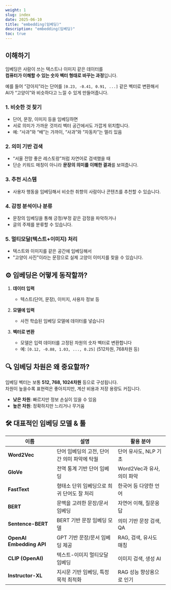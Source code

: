 ```yaml
---
weight: 1
slug: index
date: 2025-06-10
title: "embedding(임베딩)"
description: "embedding(임베딩)"
toc: true
---
```


## 이해하기

임베딩은 사람이 쓰는 텍스트나 이미지 같은 데이터를  
**컴퓨터가 이해할 수 있는 숫자 벡터 형태로 바꾸는 과정**입니다.

예를 들어 “강아지”라는 단어를  `[0.23, -0.41, 0.91, ...]` 같은 벡터로 변환해서  
AI가 “고양이”와 비슷하다고 느낄 수 있게 만들어줍니다.

### 1. 비슷한 것 찾기
- 단어, 문장, 이미지 등을 임베딩하면
- 서로 의미가 가까운 것끼리 벡터 공간에서도 가깝게 위치합니다.
- 예: “사과”와 “배”는 가까이, “사과”와 “자동차”는 멀리 있음

### 2. 의미 기반 검색
- “서울 전망 좋은 레스토랑”처럼 자연어로 검색했을 때
- 단순 키워드 매칭이 아니라 **문장의 의미를 이해한 결과**를 보여줍니다.

### 3. 추천 시스템
- 사용자 행동을 임베딩해서 비슷한 취향의 사람이나 콘텐츠를 추천할 수 있습니다.

### 4. 감정 분석이나 분류
- 문장의 임베딩을 통해 긍정/부정 같은 감정을 파악하거나
- 글의 주제를 분류할 수 있습니다.

### 5. 멀티모달(텍스트+이미지) 처리
- 텍스트와 이미지를 같은 공간에 임베딩해서
- "고양이 사진"이라는 문장으로 실제 고양이 이미지를 찾을 수 있습니다.


## ⚙️ 임베딩은 어떻게 동작할까?

1. **데이터 입력**
   - 텍스트(단어, 문장), 이미지, 사용자 정보 등

2. **모델에 입력**
   - 사전 학습된 임베딩 모델에 데이터를 넣습니다

3. **벡터로 변환**
   - 모델은 입력 데이터를 고정된 차원의 숫자 벡터로 변환합니다
   - 예: `[0.12, -0.88, 1.03, ..., 0.25]` (512차원, 768차원 등)


## 🔍 임베딩 차원은 왜 중요할까?

임베딩 벡터는 보통 **512, 768, 1024차원** 등으로 구성됩니다.  
차원이 높을수록 표현력은 좋아지지만, 계산 비용과 저장 용량도 커집니다.

- **낮은 차원**: 빠르지만 정보 손실이 있을 수 있음
- **높은 차원**: 정확하지만 느리거나 무거움


## 🛠 대표적인 임베딩 모델 & 툴


| 이름 | 설명 | 활용 분야 |
|------|------|-----------|
| **Word2Vec** | 단어 임베딩의 고전, 단어 간 의미 파악에 탁월 | 단어 유사도, NLP 기초 |
| **GloVe** | 전역 통계 기반 단어 임베딩 | Word2Vec과 유사, 의미 파악 |
| **FastText** | 형태소 단위 임베딩으로 희귀 단어도 잘 처리 | 한국어 등 다양한 언어 |
| **BERT** | 문맥을 고려한 문장/문서 임베딩 | 자연어 이해, 질문응답 |
| **Sentence-BERT** | BERT 기반 문장 임베딩 모델 | 의미 기반 문장 검색, QA |
| **OpenAI Embedding API** | GPT 기반 문장/문서 임베딩 제공 | RAG, 검색, 유사도 매칭 |
| **CLIP (OpenAI)** | 텍스트-이미지 멀티모달 임베딩 | 이미지 검색, 생성 AI |
| **Instructor-XL** | 지시문 기반 임베딩, 특정 목적 최적화 | RAG 성능 향상용으로 인기 |
